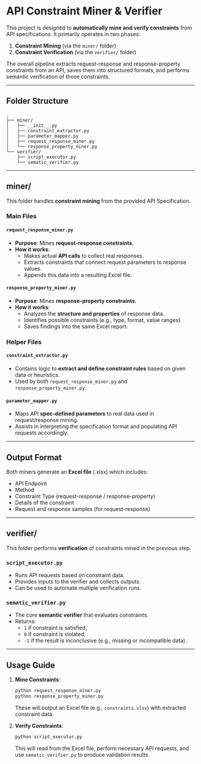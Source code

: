 # API Constraint Miner & Verifier

This project is designed to **automatically mine and verify constraints** from API specifications. It primarily operates in two phases:

1. **Constraint Mining** (via the `miner/` folder)
2. **Constraint Verification** (via the `verifier/` folder)

The overall pipeline extracts request-response and response-property constraints from an API, saves them into structured formats, and performs semantic verification of those constraints.

---

## Folder Structure

```
.
├── miner/
│   ├── __init__.py
│   ├── constraint_extractor.py
│   ├── parameter_mapper.py
│   ├── request_response_miner.py
│   └── response_property_miner.py
└── verifier/
    ├── script_executor.py
    └── sematic_verifier.py
```

---

## miner/

This folder handles **constraint mining** from the provided API Specification.

### Main Files

#### `request_response_miner.py`

- **Purpose**: Mines **request-response constraints**.
- **How it works**:
  - Makes actual **API calls** to collect real responses.
  - Extracts constraints that connect request parameters to response values.
  - Appends this data into a resulting Excel file.

#### `response_property_miner.py`

- **Purpose**: Mines **response-property constraints**.
- **How it works**:
  - Analyzes the **structure and properties** of response data.
  - Identifies possible constraints (e.g., type, format, value ranges).
  - Saves findings into the same Excel report.

### Helper Files

#### `constraint_extractor.py`

- Contains logic to **extract and define constraint rules** based on given data or heuristics.
- Used by both `request_response_miner.py` and `response_property_miner.py`.

#### `parameter_mapper.py`

- Maps API **spec-defined parameters** to real data used in request/response mining.
- Assists in interpreting the specification format and populating API requests accordingly.

---

## Output Format

Both miners generate an **Excel file** (.xlsx) which includes:

- API Endpoint
- Method
- Constraint Type (request-response / response-property)
- Details of the constraint
- Request and response samples (for request-response)

---

## verifier/

This folder performs **verification** of constraints mined in the previous step.

### `script_executor.py`

- Runs API requests based on constraint data.
- Provides inputs to the verifier and collects outputs.
- Can be used to automate multiple verification runs.

### `sematic_verifier.py`

- The core **semantic verifier** that evaluates constraints.
- Returns:
  - `1` if constraint is satisfied,
  - `0` if constraint is violated,
  - `-1` if the result is inconclusive (e.g., missing or incompatible data).

---

## Usage Guide

1. **Mine Constraints**:

   ```bash
   python request_response_miner.py
   python response_property_miner.py
   ```

   These will output an Excel file (e.g., `constraints.xlsx`) with extracted constraint data.

2. **Verify Constraints**:

   ```bash
   python script_executor.py
   ```

   This will read from the Excel file, perform necessary API requests, and use `sematic_verifier.py` to produce validation results.
